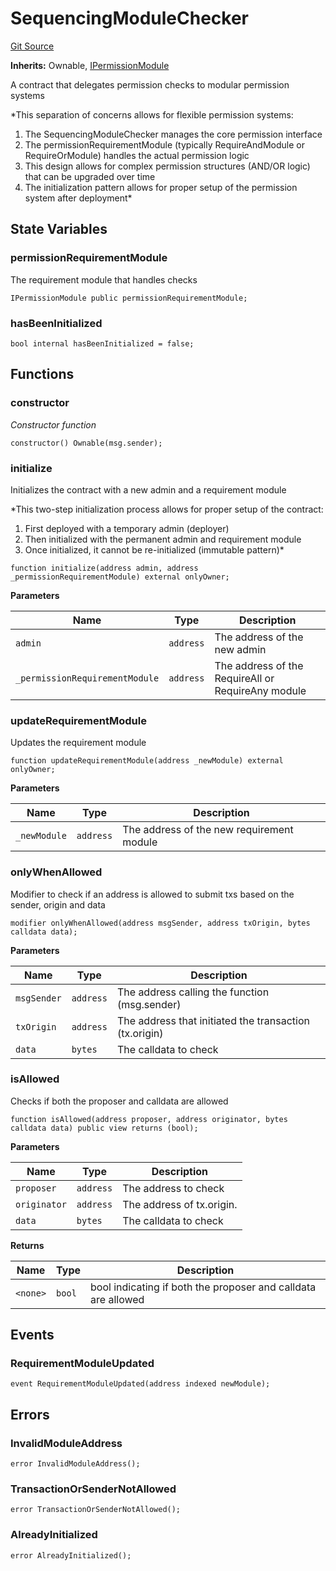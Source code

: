 # SequencingModuleChecker
[Git Source](https://github.com/SyndicateProtocol/syndicate-appchains/blob/f93e91004eb8d04d84acd3b9cb0e8f7e6abfa528/src/SequencingModuleChecker.sol)

**Inherits:**
Ownable, [IPermissionModule](/src/interfaces/IPermissionModule.sol/interface.IPermissionModule.md)

A contract that delegates permission checks to modular permission systems

*This separation of concerns allows for flexible permission systems:
1. The SequencingModuleChecker manages the core permission interface
2. The permissionRequirementModule (typically RequireAndModule or RequireOrModule) handles the actual permission logic
3. This design allows for complex permission structures (AND/OR logic) that can be upgraded over time
4. The initialization pattern allows for proper setup of the permission system after deployment*


## State Variables
### permissionRequirementModule
The requirement module that handles checks


```solidity
IPermissionModule public permissionRequirementModule;
```


### hasBeenInitialized

```solidity
bool internal hasBeenInitialized = false;
```


## Functions
### constructor

*Constructor function*


```solidity
constructor() Ownable(msg.sender);
```

### initialize

Initializes the contract with a new admin and a requirement module

*This two-step initialization process allows for proper setup of the contract:
1. First deployed with a temporary admin (deployer)
2. Then initialized with the permanent admin and requirement module
3. Once initialized, it cannot be re-initialized (immutable pattern)*


```solidity
function initialize(address admin, address _permissionRequirementModule) external onlyOwner;
```
**Parameters**

|Name|Type|Description|
|----|----|-----------|
|`admin`|`address`|The address of the new admin|
|`_permissionRequirementModule`|`address`|The address of the RequireAll or RequireAny module|


### updateRequirementModule

Updates the requirement module


```solidity
function updateRequirementModule(address _newModule) external onlyOwner;
```
**Parameters**

|Name|Type|Description|
|----|----|-----------|
|`_newModule`|`address`|The address of the new requirement module|


### onlyWhenAllowed

Modifier to check if an address is allowed to submit txs based on the sender, origin and data


```solidity
modifier onlyWhenAllowed(address msgSender, address txOrigin, bytes calldata data);
```
**Parameters**

|Name|Type|Description|
|----|----|-----------|
|`msgSender`|`address`|The address calling the function (msg.sender)|
|`txOrigin`|`address`|The address that initiated the transaction (tx.origin)|
|`data`|`bytes`|The calldata to check|


### isAllowed

Checks if both the proposer and calldata are allowed


```solidity
function isAllowed(address proposer, address originator, bytes calldata data) public view returns (bool);
```
**Parameters**

|Name|Type|Description|
|----|----|-----------|
|`proposer`|`address`|The address to check|
|`originator`|`address`|The address of tx.origin.|
|`data`|`bytes`|The calldata to check|

**Returns**

|Name|Type|Description|
|----|----|-----------|
|`<none>`|`bool`|bool indicating if both the proposer and calldata are allowed|


## Events
### RequirementModuleUpdated

```solidity
event RequirementModuleUpdated(address indexed newModule);
```

## Errors
### InvalidModuleAddress

```solidity
error InvalidModuleAddress();
```

### TransactionOrSenderNotAllowed

```solidity
error TransactionOrSenderNotAllowed();
```

### AlreadyInitialized

```solidity
error AlreadyInitialized();
```

